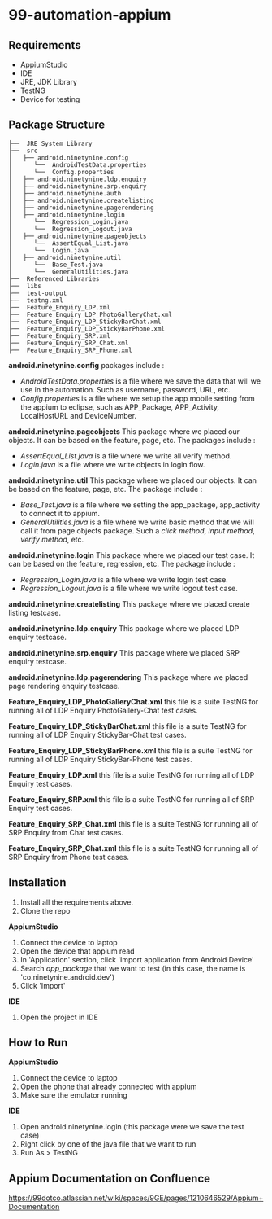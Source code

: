 # 99-automation-appium

## Requirements
- AppiumStudio
- IDE
- JRE, JDK Library
- TestNG
- Device for testing

## Package Structure
```
├──  JRE System Library
├──  src
│   ├── android.ninetynine.config
│      └──  AndroidTestData.properties
│      └──  Config.properties
│   ├── android.ninetynine.ldp.enquiry
│   ├── android.ninetynine.srp.enquiry
│   ├── android.ninetynine.auth
│   ├── android.ninetynine.createlisting
│   ├── android.ninetynine.pagerendering
│   ├── android.ninetynine.login
│      └──  Regression_Login.java
│      └──  Regression_Logout.java
│   ├── android.ninetynine.pageobjects
│      └──  AssertEqual_List.java
│      └──  Login.java
│   ├── android.ninetynine.util
│      └──  Base_Test.java
│      └──  GeneralUtilities.java
├──  Referenced Libraries
├──  libs
├──  test-output
├──  testng.xml
├──  Feature_Enquiry_LDP.xml
├──  Feature_Enquiry_LDP_PhotoGalleryChat.xml
├──  Feature_Enquiry_LDP_StickyBarChat.xml
├──  Feature_Enquiry_LDP_StickyBarPhone.xml
├──  Feature_Enquiry_SRP.xml
├──  Feature_Enquiry_SRP_Chat.xml
├──  Feature_Enquiry_SRP_Phone.xml
```


**android.ninetynine.config** packages include :
  - *AndroidTestData.properties* is a file where we save the data that will we use in the automation. Such as username, password, URL, etc.
  - *Config.properties* is a file where we setup the app mobile setting from the appium to eclipse, such as APP_Package, APP_Activity, LocalHostURL and DeviceNumber.
  
  **android.ninetynine.pageobjects** This package where we placed our objects. It can be based on the feature, page, etc. The packages include :
  -  *AssertEqual_List.java* is a file where we write all verify method.
  -  *Login.java* is a file where we write objects in login flow. 
  
  **android.ninetynine.util** This package where we placed our objects. It can be based on the feature, page, etc. The package include :
  -  *Base_Test.java* is a file where we setting the app_package, app_activity to connect it to appium. 
  -  *GeneralUtilities.java* is a file where we write basic method that we will call it from page.objects package. Such a *click method*, *input method*, *verify method*, etc.

**android.ninetynine.login** This package where we placed our test case. It can be based on the feature, regression, etc. The package include :
  -  *Regression_Login.java* is a file where we write login test case.
  -  *Regression_Logout.java* is a file where we write logout test case.

**android.ninetynine.createlisting** This package where we placed create listing testcase.

**android.ninetynine.ldp.enquiry** This package where we placed LDP enquiry testcase.

**android.ninetynine.srp.enquiry** This package where we placed SRP enquiry testcase.

**android.ninetynine.ldp.pagerendering** This package where we placed page rendering enquiry testcase.

**Feature_Enquiry_LDP_PhotoGalleryChat.xml** this file is a suite TestNG for running all of LDP Enquiry PhotoGallery-Chat test cases.

**Feature_Enquiry_LDP_StickyBarChat.xml** this file is a suite TestNG for running all of LDP Enquiry StickyBar-Chat test cases.

**Feature_Enquiry_LDP_StickyBarPhone.xml** this file is a suite TestNG for running all of LDP Enquiry StickyBar-Phone test cases.

**Feature_Enquiry_LDP.xml** this file is a suite TestNG for running all of LDP Enquiry test cases.

**Feature_Enquiry_SRP.xml** this file is a suite TestNG for running all of SRP Enquiry test cases.

**Feature_Enquiry_SRP_Chat.xml** this file is a suite TestNG for running all of SRP Enquiry from Chat test cases.

**Feature_Enquiry_SRP_Chat.xml** this file is a suite TestNG for running all of SRP Enquiry from Phone test cases.

## Installation
1. Install all the requirements above.
2. Clone the repo

**AppiumStudio**
1. Connect the device to laptop
2. Open the device that appium read
3. In 'Application' section, click 'Import application from Android Device'
4. Search *app_package* that we want to test (in this case, the name is 'co.ninetynine.android.dev')
5. Click 'Import'

**IDE**
1. Open the project in IDE

## How to Run
**AppiumStudio**
1. Connect the device to laptop
2. Open the phone that already connected with appium
3. Make sure the emulator running 

**IDE**
1. Open android.ninetynine.login (this package were we save the test case)
2. Right click by one of the java file that we want to run
3. Run As > TestNG


## Appium Documentation on Confluence
https://99dotco.atlassian.net/wiki/spaces/9GE/pages/1210646529/Appium+Documentation
